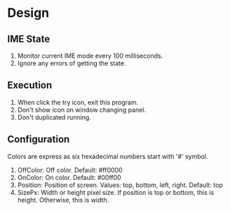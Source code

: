 # Design

## IME State

1. Monitor current IME mode every 100 milliseconds.
1. Ignore any errors of getting the state.

## Execution

1. When click the try icon, exit this program.
1. Don't show icon on window changing panel.
1. Don't duplicated running.

## Configuration

Colors are express as six hexadecimal numbers start with '#' symbol.

1. OffColor: Off color. Default: #ff0000
1. OnColor: On color. Default: #00ff00
1. Position: Position of screen. Values: top, bottom, left, right. Default: top
1. SizePx: Width or height pixel size. If position is top or bottom, this is height. Otherwise, this is width.

